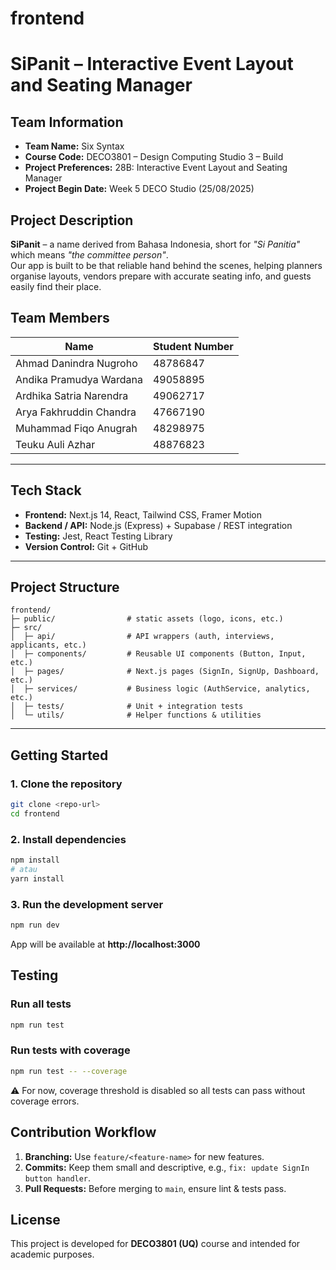# frontend
# SiPanit – Interactive Event Layout and Seating Manager

## Team Information
- **Team Name:** Six Syntax  
- **Course Code:** DECO3801 – Design Computing Studio 3 – Build
- **Project Preferences:** 28B: Interactive Event Layout and Seating Manager
- **Project Begin Date:** Week 5 DECO Studio (25/08/2025)  

## Project Description
**SiPanit** – a name derived from Bahasa Indonesia, short for *"Si Panitia"* which means *"the committee person"*.  
Our app is built to be that reliable hand behind the scenes, helping planners organise layouts, vendors prepare with accurate seating info, and guests easily find their place.

## Team Members
| Name                     | Student Number |
|--------------------------|----------------|
| Ahmad Danindra Nugroho   | 48786847       |
| Andika Pramudya Wardana  | 49058895       |
| Ardhika Satria Narendra  | 49062717       |
| Arya Fakhruddin Chandra  | 47667190       |
| Muhammad Fiqo Anugrah    | 48298975       |
| Teuku Auli Azhar         | 48876823       |

---

## Tech Stack
- **Frontend:** Next.js 14, React, Tailwind CSS, Framer Motion  
- **Backend / API:** Node.js (Express) + Supabase / REST integration  
- **Testing:** Jest, React Testing Library  
- **Version Control:** Git + GitHub  

---

## Project Structure

```
frontend/
├─ public/                # static assets (logo, icons, etc.)
├─ src/
│  ├─ api/                # API wrappers (auth, interviews, applicants, etc.)
│  ├─ components/         # Reusable UI components (Button, Input, etc.)
│  ├─ pages/              # Next.js pages (SignIn, SignUp, Dashboard, etc.)
│  ├─ services/           # Business logic (AuthService, analytics, etc.)
│  ├─ tests/              # Unit + integration tests
│  └─ utils/              # Helper functions & utilities
```

---

## Getting Started

### 1. Clone the repository
```bash
git clone <repo-url>
cd frontend
```

### 2. Install dependencies
```bash
npm install
# atau
yarn install
```

### 3. Run the development server
```bash
npm run dev
```

App will be available at **http://localhost:3000**

## Testing

### Run all tests
```bash
npm run test
```

### Run tests with coverage
```bash
npm run test -- --coverage
```

⚠️ For now, coverage threshold is disabled so all tests can pass without coverage errors.

## Contribution Workflow
1. **Branching:** Use `feature/<feature-name>` for new features.
2. **Commits:** Keep them small and descriptive, e.g., `fix: update SignIn button handler`.
3. **Pull Requests:** Before merging to `main`, ensure lint & tests pass.

## License
This project is developed for **DECO3801 (UQ)** course and intended for academic purposes.